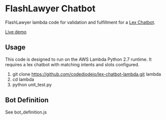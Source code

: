 # FlashLawyer Chatbot

FlashLawyer lambda code for validation and fulfillment for a [Lex Chatbot](aws.amazon.com/lex).

[Live demo](https://flashlawyer.com)

## Usage

This code is designed to run on the AWS Lambda Python 2.7 runtime. It requires a lex chatbot with matching intents and slots configured.

1. git clone https://github.com/codediodeio/lex-chatbot-lambda.git lambda
2. cd lambda
3. python unit_test.py

## Bot Definition

See bot_definition.js
